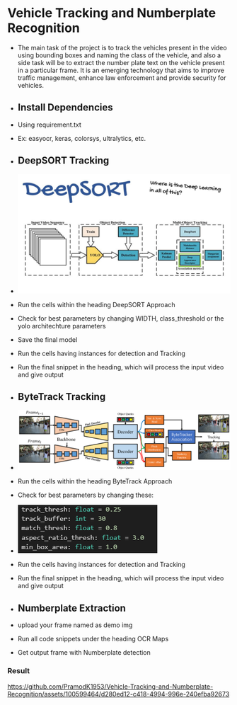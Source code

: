 # Vehicle Tracking and Numberplate Recognition
- The main task of the project is to track the vehicles present in the video using bounding boxes and naming the class of the vehicle, and also a side task will be to extract the number plate text on the vehicle present in a particular frame. It is an emerging technology that aims to improve traffic management, enhance law enforcement and provide security for vehicles.
- ## Install Dependencies
- Using requirement.txt
- Ex: easyocr, keras, colorsys, ultralytics, etc.

- ## DeepSORT Tracking
- ![Flow](ds.jpg)

- Run the cells within the heading DeepSORT Approach
- Check for best parameters by changing WIDTH, class_threshold or the yolo architechture parameters
- Save the final model 
- Run the cells having instances for detection and Tracking
- Run the final snippet in the heading, which will process the input video and give output

- ## ByteTrack Tracking
- ![Flow](bt.png)

- Run the cells within the heading ByteTrack Approach
- Check for best parameters by changing these:
- ![parameters](bpara.png)
- Run the cells having instances for detection and Tracking
- Run the final snippet in the heading, which will process the input video and give output

- ## Numberplate Extraction
-  upload your frame named as demo img 
-  Run all code snippets under the heading OCR Maps
-  Get output frame with Numberplate detection

### Result



https://github.com/PramodK1953/Vehicle-Tracking-and-Numberplate-Recognition/assets/100599464/d280ed12-c418-4994-996e-240efba92673





